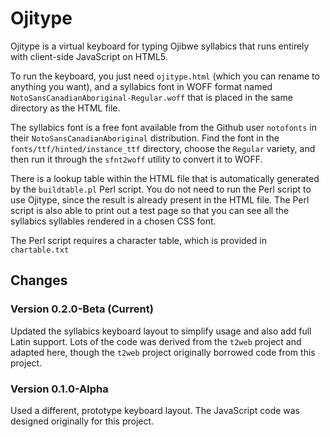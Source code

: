 # Ojitype

Ojitype is a virtual keyboard for typing Ojibwe syllabics that runs entirely with client-side JavaScript on HTML5.

To run the keyboard, you just need `ojitype.html` (which you can rename to anything you want), and a syllabics font in WOFF format named `NotoSansCanadianAboriginal-Regular.woff` that is placed in the same directory as the HTML file.

The syllabics font is a free font available from the Github user `notofonts` in their `NotoSansCanadianAboriginal` distribution.  Find the font in the `fonts/ttf/hinted/instance_ttf` directory, choose the `Regular` variety, and then run it through the `sfnt2woff` utility to convert it to WOFF.

There is a lookup table within the HTML file that is automatically generated by the `buildtable.pl` Perl script.  You do not need to run the Perl script to use Ojitype, since the result is already present in the HTML file.  The Perl script is also able to print out a test page so that you can see all the syllabics syllables rendered in a chosen CSS font.

The Perl script requires a character table, which is provided in `chartable.txt`

## Changes

### Version 0.2.0-Beta (Current)

Updated the syllabics keyboard layout to simplify usage and also add full Latin support.  Lots of the code was derived from the `t2web` project and adapted here, though the `t2web` project originally borrowed code from this project.

### Version 0.1.0-Alpha

Used a different, prototype keyboard layout.  The JavaScript code was designed originally for this project.
